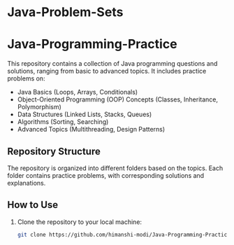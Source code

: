 # Java-Problem-Sets
# Java-Programming-Practice

This repository contains a collection of Java programming questions and solutions, ranging from basic to advanced topics. It includes practice problems on:

- Java Basics (Loops, Arrays, Conditionals)
- Object-Oriented Programming (OOP) Concepts (Classes, Inheritance, Polymorphism)
- Data Structures (Linked Lists, Stacks, Queues)
- Algorithms (Sorting, Searching)
- Advanced Topics (Multithreading, Design Patterns)

## Repository Structure

The repository is organized into different folders based on the topics. Each folder contains practice problems, with corresponding solutions and explanations.

## How to Use

1. Clone the repository to your local machine:
   ```bash
   git clone https://github.com/himanshi-modi/Java-Programming-Practice.git
